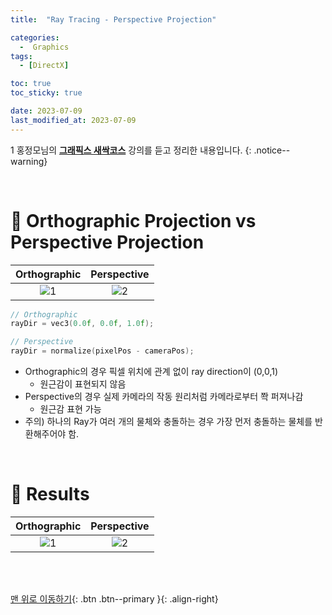 ```yaml
---
title:  "Ray Tracing - Perspective Projection" 

categories:
  -  Graphics
tags:
  - [DirectX]

toc: true
toc_sticky: true

date: 2023-07-09
last_modified_at: 2023-07-09
---
```


1
홍정모님의 **[그래픽스 새싹코스](https://honglab.co.kr/)** 강의를 듣고 정리한 내용입니다.
{: .notice--warning}

<br>


# 🐥 Orthographic Projection vs Perspective Projection

| Orthographic | Perspective |
|:-:|:-:|
|![1](https://github.com/inhopp/inhopp/assets/96368476/4cd75729-ece7-4a43-803d-d66169fc5043)|![2](https://github.com/inhopp/inhopp/assets/96368476/45230b3e-79a5-441c-a437-7b1bc106ff00)| 

``` cpp
// Orthographic
rayDir = vec3(0.0f, 0.0f, 1.0f);

// Perspective
rayDir = normalize(pixelPos - cameraPos);
```

- Orthographic의 경우 픽셀 위치에 관계 없이 ray direction이 (0,0,1)
  - 원근감이 표현되지 않음
- Perspective의 경우 실제 카메라의 작동 원리처럼 카메라로부터 쫙 퍼져나감
  - 원근감 표현 가능
- 주의) 하나의 Ray가 여러 개의 물체와 충돌하는 경우 가장 먼저 충돌하는 물체를 반환해주어야 함. 

<br>


# 🐥 Results

| Orthographic | Perspective |
|:-:|:-:|
|![1](https://github.com/inhopp/inhopp/assets/96368476/49fe9a2c-8a06-4fe4-b3d9-4febfde181e0)|![2](https://github.com/inhopp/inhopp/assets/96368476/89ac1012-57f9-4b5a-b293-97866cf2410a)| 




<br>
<br>


[맨 위로 이동하기](#){: .btn .btn--primary }{: .align-right}